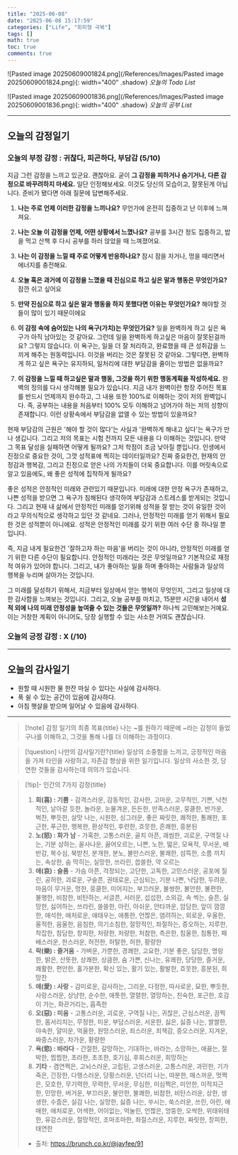 ```yaml
---
title: "2025-06-08"
date: "2025-06-08 15:17:59"
categories: ["Life", "회피형 극복"]
tags: []
math: true
toc: true
comments: true
---
```


![Pasted image 20250609001824.png](/References/Images/Pasted image 20250609001824.png){: width="400" .shadow}
_오늘의 Todo List_

![Pasted image 20250609001836.png](/References/Images/Pasted image 20250609001836.png){: width="400" .shadow}
_오늘의 공부 List_

---
## 오늘의 감정일기

### 오늘의 부정 감정 : 귀찮다, 피곤하다, 부담감 (5/10)

지금 그런 감정을 느끼고 있군요. 괜찮아요. 굳이 **그 감정을 피하거나 숨기거나, 다른 감정으로 바꾸려하지 마세요.** 일단 인정해보세요. 이것도 당신의 모습이고, 잘못된게 아닙니다. 준비가 됐다면 아래 질문에 답변해주세요.

1. **나는 주로 언제 이러한 감정을 느끼나요?**
무언가에 온전히 집중하고 난 이후에 느껴져요.

2. **나는 오늘 이 감정을 언제, 어떤 상황에서 느꼈나요?**
공부를 3시간 정도 집중하고, 밥을 먹고 산책 후 다시 공부를 하러 앉았을 때 느껴졌어요.

3. **나는 이 감정을 느낄 때 주로 어떻게 반응하나요?**
잠시 잠을 자거나, 멍을 때리면서 에너지를 충전해요.

4. **오늘 혹은 과거에 이 감정을 느꼈을 때 진심으로 하고 싶은 말과 행동은 무엇인가요?**
잠깐 쉬고 싶어요

5. **만약 진심으로 하고 싶은 말과 행동을 하지 못했다면 이유는 무엇인가요?**
해야할 것들이 많이 있기 때문이에요

6. **이 감정 속에 숨어있는 나의 욕구(가치)는 무엇인가요?**
일을 완벽하게 하고 싶은 욕구가 아직 남아있는 것 같아요. 그런데 일을 완벽하게 하고싶은 마음이 잘못된걸까요? 그렇지 않습니다. 이 욕구는, 일을 더 잘 처리하고, 완료했을 때 큰 성취감을 느끼게 해주는 원동력입니다. 이것을 버리는 것은 잘못된 것 같아요. 그렇다면, 완벽하게 하고 싶은 욕구는 유지하되, 일처리에 대한 부담감을 줄이는 방법은 없을까요?

7. **이 감정을 느낄 때 하고싶은 말과 행동, 그것을 하기 위한 행동계획을 작성하세요.**
완벽의 정의를 다시 생각해볼 필요가 있습니다. 지금 내가 완벽이란 항장 주어진 목표를 반드시 언제까지 완수하고, 그 내용 또한 100%로 이해하는 것이 저의 완벽입니다. 즉, 공부하는 내용을 처음부터 100% 모두 이해하고 넘어가야 하는 저의 성향이 존재합니다. 이런 상황속에서 부담감을 없앨 수 있는 방법이 있을까요?

현재 부담감의 근원은 '해야 할 것이 많다'는 사실과 '완벽하게 해내고 싶다'는 욕구가 만나 생깁니다. 그리고 저의 목표는 시험 전까지 모든 내용을 다 이해하는 것입니다. 만약 그 목표 달성을 실패하면 어떻게 될까요? 그저 학점이 조금 낮아질 뿐입니다. 인생에서 진정으로 중요한 것이, 그깟 성적표에 찍히는 데이터일까요? 진짜 중요한건, 현재의 안정감과 행복감, 그리고 진정으로 얻은 나의 가치들이 더욱 중요합니다. 이를 머릿속으로 알고 있음에도, 왜 좋은 성적에 집착하게 될까요?

좋은 성적은 안정적인 미래와 관련있기 때문입니다. 미래에 대한 안정 욕구가 존재하고, 나쁜 성적을 받으면 그 욕구가 침해된다 생각하여 부담감과 스트레스를 받게되는 것입니다. 그리고 현재 내 삶에서 안정적인 미래를 얻기위해 성적을 잘 받는 것이 유일한 것이라고 무의식적으로 생각하고 있던 것 같네요. 그러나, 안정적인 미래를 얻기 위해서 필요한 것은 성적뿐이 아니에요. 성적은 안정적인 미래를 갖기 위한 여러 수단 중 하나일 뿐입니다.

즉, 지금 내게 필요한건 '잘하고자 하는 마음'을 버리는 것이 아니라, 안정적인 미래를 얻기 위한 다른 수단이 필요합니다. 안정적인 미래라는 것은 무엇일까요? 기본적으로 재정적 여유가 있어야 합니다. 그리고, 내가 좋아하는 일을 하며 좋아하는 사람들과 일상의 행복을 누리며 살아가는 것입니다. 

그 미래를 달성하기 위해서, 지금부터 일상에서 얻는 행복이 무엇인지, 그리고 일상에 대한 감사함을 느껴보는 것입니다. 그리고, 오늘 공부를 마치고, 15분만 시간을 내어서 **성적 외에 나의 미래 안정성을 높여줄 수 있는 것들은 무엇일까?** 하나씩 고민해보는거예요. 이는 거창한 계획이 아니어도, 당장 실행할 수 있는 사소한 거여도 괜찮습니다.

### 오늘의 긍정 감정 : X (/10)

---
## 오늘의 감사일기

- 원할 때 시원한 물 한잔 마실 수 있다는 사실에 감사하다.
- 푹 쉴 수 있는 공간이 있음에 감사하다.
- 아침 햇살을 받으며 일어날 수 있음에 감사하다.

---

> [!note] 감정 일기의 최종 목표{title}
> 나는 ~를 원하기 때문에 ~라는 감정이 들었구나를 이해하고, 그것을 통해 나를 더 이해하는 과정이다.

> [!question] 나만의 감사일기란?{title}
> 일상의 소중함을 느끼고, 긍정적인 마음을 가져 타인을 사랑하고, 자존감 향상을 위한 일기입니다. 일상의 사소한 것, 당연한 것들을 감사하는데 의의가 있습니다.

> [!tip]- 인간의 7가지 감정{title}
> 1. **희(喜) : 기쁨** - 감격스러운, 감동적인, 감사한, 고마운, 고무적인, 기쁜, 낙천적인, 날아갈 듯한, 놀라운, 눈물겨운, 든든한, 만족스러운, 뭉클한, 반가운, 벅찬, 뿌듯한, 살맛 나는, 시원한, 싱그러운, 좋은 짜릿한, 쾌적한, 통쾌한, 포근한, 푸근한, 행복한, 환상적인, 후련한, 흐뭇한, 흔쾌한, 흥분된
> 2. **노(怒) : 화가 남** - 가혹한, 고통스러운, 골치 아픈, 괘씸한, 괴로운, 구역질 나는, 기분 상하는, 꼴사나운, 끓어오르는, 나쁜, 노한, 떫은, 모욕적, 무서운, 배반감, 복수심, 북받친, 분개한, 분노, 불만스러운, 불쾌한, 섬뜩한, 소름 끼치는, 속상한, 숨 막히는, 실망한, 쓰라린, 씁쓸한, 약 오르는
> 3. **애(哀) : 슬픔** - 가슴 아픈, 걱정되는, 고단한, 고독한, 고민스러운, 공포에 질린, 공허한, 괴로운, 구슬픈, 권태로운, 근심되는, 기분 나쁜, 낙담한, 두려운, 마음이 무거운, 멍한, 뭉클한, 미어지는, 부끄러운, 불쌍한, 불안한, 불편한, 불행한, 비참한, 비탄하는, 서글픈, 서러운, 섭섭한, 소외감, 속 썩는, 슬픈, 실망한, 싫어하는, 쓰라린, 쓸쓸한, 아린, 아쉬운, 안타까운, 암담한, 앞이 깜깜한, 애석한, 애처로운, 애태우는, 애통한, 언짢은, 염려하는, 외로운, 우울한, 울적한, 음울한, 음침한, 의기소침한, 절망적인, 좌절하는, 증오하는, 지루한, 착잡한, 참담한, 창피한, 처량한, 처량한, 처참한, 측은한, 침울한, 침통한, 패배스러운, 한스러운, 허전한, 허탈한, 허한, 황량한
> 4. **락(樂) : 즐거움** - 가벼운, 가뿐한, 경쾌한, 고요한, 기분 좋은, 담담한, 명랑한, 밝은, 산뜻한, 상쾌한, 상큼한, 숨 가쁜, 신나는, 유쾌한, 당당한, 즐거운, 쾌활한, 편안한, 홀가분한, 확신 있는, 활기 있는, 활발한, 흐뭇한, 흥분된, 희망찬
> 5. **애(愛) : 사랑** - 감미로운, 감사하는, 그리운, 다정한, 따사로운, 묘한, 뿌듯한, 사랑스러운, 상냥한, 순수한, 애틋한, 열렬한, 열망하는, 친숙한, 포근한, 호감이 가는, 화끈거리는, 흡족한
> 6. **오(惡) : 미움** - 고통스러운, 괴로운, 구역질 나는, 귀찮은, 근심스러운, 끔찍한, 몸서리치는, 무정한, 미운, 부담스러운, 서운한, 싫은, 싫증 나는, 쌀쌀한, 야속한, 얄미운, 억울한, 원망스러운, 죄스러운, 죄책감, 증오스러운, 지겨운, 짜증스러운, 차가운, 황량한
> 7. **욕(慾) : 바라다** - 간절한, 갈망하는, 기대하는, 바라는, 소망하는, 애끓는, 절박한, 찝찝한, 초라한, 초조한, 호기심, 후회스러운, 희망하는
> 8. **기타** - 겸연쩍은, 고뇌스러운, 고립된, 고생스러운, 고통스러운, 과민한, 기가 죽은, 긴장한, 다행스러운, 당황스러운, 넌더리 나는, 따분한, 매스꺼운, 멋쩍은, 모호한, 무기력한, 무력한, 무서운, 무심한, 미심쩍은, 미안한, 미적지근한, 민망한, 버거운, 부끄러운, 불안한, 불쾌한, 비참한, 비탄스러운, 상한, 생생한, 수줍은, 실감 나는, 실망한, 싫증 나는, 쑤시는, 쑥스러운, 쓰린, 아린, 애매한, 애처로운, 어색한, 어이없는, 억눌린, 언짢은, 엉뚱한, 오싹한, 위태위태한, 유감스러운, 절망적인, 조마조마한, 좌절스러운, 지루한, 짜릿한, 창피한, 태연한
> - 출처: <https://brunch.co.kr/@jayfee/91>